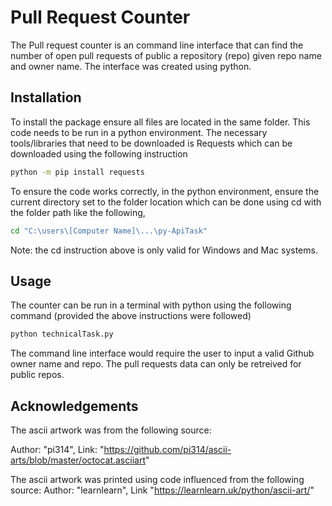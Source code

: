 # Pull Request Counter
The Pull request counter is an command line interface that can find the number of open pull requests of public a repository (repo) given repo name and owner name. The interface was created using python.
## Installation
To install the package ensure all files are located in the same folder. This code needs to be run in a python environment. The necessary tools/libraries that need to be downloaded is Requests which can be downloaded using the following instruction
```bash
python -m pip install requests
```
To ensure the code works correctly, in the python environment, ensure the current directory set to the folder location which can be done using cd with the folder path like the following,
```bash 
cd "C:\users\[Computer Name]\...\py-ApiTask"
```
Note: the cd instruction above is only valid for Windows and Mac systems.
## Usage
The counter can be run in a terminal with python using the following command (provided the above instructions were followed)
```bash 
python technicalTask.py
```
The command line interface would require the user to input a valid Github owner name and repo. The pull requests data can only be retreived for public repos.
## Acknowledgements
The ascii artwork was from the following source:


Author: "pi314", Link: "https://github.com/pi314/ascii-arts/blob/master/octocat.asciiart"

The ascii artwork was printed using code influenced from the following source:
Author: "learnlearn", Link "https://learnlearn.uk/python/ascii-art/"

